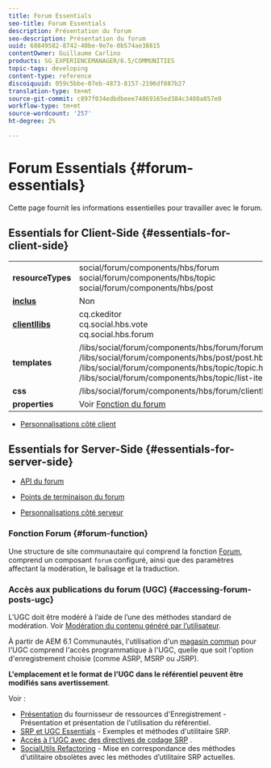 ```yaml
---
title: Forum Essentials
seo-title: Forum Essentials
description: Présentation du forum
seo-description: Présentation du forum
uuid: 68849582-8742-40be-9e7e-0b574ae38815
contentOwner: Guillaume Carlino
products: SG_EXPERIENCEMANAGER/6.5/COMMUNITIES
topic-tags: developing
content-type: reference
discoiquuid: 059c5bbe-07eb-4873-8157-2196df887b27
translation-type: tm+mt
source-git-commit: c897f034edbdbeee74869165ed384c3408a857e0
workflow-type: tm+mt
source-wordcount: '257'
ht-degree: 2%

---
```



# Forum Essentials {#forum-essentials}

Cette page fournit les informations essentielles pour travailler avec le forum.

## Essentials for Client-Side {#essentials-for-client-side}

<table>
 <tbody>
  <tr>
   <td> <strong>resourceTypes</strong></td>
   <td>social/forum/components/hbs/forum<br /> social/forum/components/hbs/topic<br /> social/forum/components/hbs/post</td>
  </tr>
  <tr>
   <td> <a href="scf.md#add-or-include-a-communities-component"><strong>inclus</strong></a></td>
   <td>Non</td>
  </tr>
  <tr>
   <td> <a href="clientlibs.md"><strong>clientllibs</strong></a></td>
   <td>cq.ckeditor<br /> cq.social.hbs.vote<br /> cq.social.hbs.forum</td>
  </tr>
  <tr>
   <td> <strong>templates</strong></td>
   <td> /libs/social/forum/components/hbs/forum/forum.hbs<br /> /libs/social/forum/components/hbs/post/post.hbs<br /> /libs/social/forum/components/hbs/topic/topic.hbs<br /> /libs/social/forum/components/hbs/topic/list-item.hbs<br /> </td>
  </tr>
  <tr>
   <td> <strong>css</strong></td>
   <td> /libs/social/forum/components/hbs/forum/clientlibs/forum.css</td>
  </tr>
  <tr>
   <td><strong> properties</strong></td>
   <td>Voir <a href="forum.md">Fonction du forum</a></td>
  </tr>
 </tbody>
</table>

* [Personnalisations côté client](client-customize.md)

## Essentials for Server-Side {#essentials-for-server-side}

* [API du forum](https://helpx.adobe.com/experience-manager/6-5/sites/developing/using/reference-materials/javadoc/com/adobe/cq/social/forum/client/api/package-summary.html)

* [Points de terminaison du forum](https://helpx.adobe.com/experience-manager/6-5/sites/developing/using/reference-materials/javadoc/com/adobe/cq/social/forum/client/endpoints/package-summary.html)

* [Personnalisations côté serveur](server-customize.md)

### Fonction Forum {#forum-function}

Une structure de site communautaire qui comprend la fonction [Forum](functions.md#forum-function), comprend un composant `forum` configuré, ainsi que des paramètres affectant la modération, le balisage et la traduction.

### Accès aux publications du forum (UGC) {#accessing-forum-posts-ugc}

L’UGC doit être modéré à l’aide de l’une des méthodes standard de modération.
Voir [Modération du contenu généré par l’utilisateur](moderate-ugc.md).

À partir de AEM 6.1 Communautés, l&#39;utilisation d&#39;un [magasin commun](working-with-srp.md) pour l&#39;UGC comprend l&#39;accès programmatique à l&#39;UGC, quelle que soit l&#39;option d&#39;enregistrement choisie (comme ASRP, MSRP ou JSRP).

**L&#39;emplacement et le format de l&#39;UGC dans le référentiel peuvent être modifiés sans avertissement**.

Voir :

* [Présentation](srp.md)  du fournisseur de ressources d&#39;Enregistrement - Présentation et présentation de l&#39;utilisation du référentiel.
* [SRP et UGC Essentials](srp-and-ugc.md)  - Exemples et méthodes d&#39;utilitaire SRP.
* [Accès à l&#39;UGC avec des directives de codage SRP](accessing-ugc-with-srp.md) .
* [SocialUtils Refactoring](socialutils.md)  - Mise en correspondance des méthodes d’utilitaire obsolètes avec les méthodes d’utilitaire SRP actuelles.

